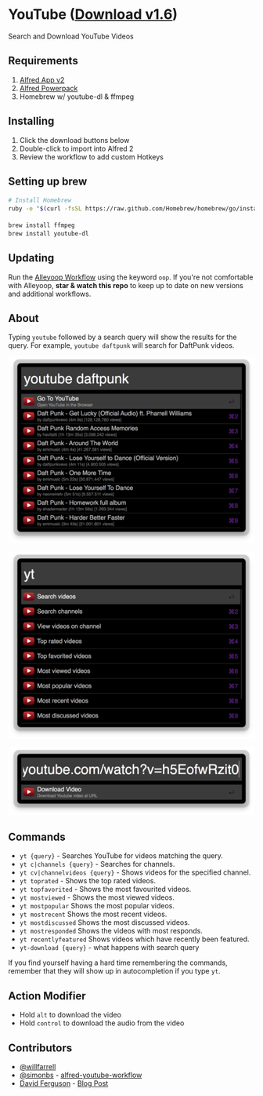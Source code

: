 YouTube ([Download v1.6](https://raw.github.com/willfarrell/alfred-youtube-workflow/master/YouTube.alfredworkflow))
=====================

Search and Download YouTube Videos

## Requirements
1. [Alfred App v2](http://www.alfredapp.com/#download)
1. [Alfred Powerpack](https://buy.alfredapp.com/)
1. Homebrew w/ youtube-dl & ffmpeg

## Installing
1. Click the download buttons below
2. Double-click to import into Alfred 2
3. Review the workflow to add custom Hotkeys

## Setting up brew
```bash
# Install Homebrew
ruby -e "$(curl -fsSL https://raw.github.com/Homebrew/homebrew/go/install)"

brew install ffmpeg
brew install youtube-dl
```

## Updating
Run the [Alleyoop Workflow](http://www.alfredforum.com/topic/1582-alleyoop-update-alfred-workflows/) using the keyword `oop`. If you're not comfortable with Alleyoop, **star & watch this repo** to keep up to date on new versions and additional workflows.

## About
Typing `youtube` followed by a search query will show the results for the query. For example, `youtube daftpunk` will search for DaftPunk videos.

![alt text][search]

![alt text][channels]

![alt text][download]

## Commands
- `yt {query}` - Searches YouTube for videos matching the query.
- `yt c|channels {query}` - Searches for channels.
- `yt cv|channelvideos {query}` - Shows videos for the specified channel.
- `yt toprated` - Shows the top rated videos.
- `yt topfavorited` - Shows the most favourited videos.
- `yt mostviewed` - Shows the most viewed videos.
- `yt mostpopular` Shows the most popular videos.
- `yt mostrecent` Shows the most recent videos.
- `yt mostdiscussed` Shows the most discussed videos.
- `yt mostresponded` Shows the videos with most responds.
- `yt recentlyfeatured` Shows videos which have recently been featured.
- `yt-download {query}` - what happens with search query

If you find yourself having a hard time remembering the commands, remember that they will show up in autocompletion if you type `yt`.

## Action Modifier
- Hold `alt` to download the video
- Hold `control` to download the audio from the video

## Contributors
- [@willfarrell](https://github.com/willfarrell)
- [@simonbs](https://github.com/simonbs) - [alfred-youtube-workflow](https://github.com/simonbs/alfred-youtube-workflow)
- [David Ferguson](http://dferg.us/) - [Blog Post](http://dferg.us/youtube-download-alfred-2-workflow/)

[channels]: ./screenshots/channels.png "Channels"
[download]: ./screenshots/download.png "Download"
[search]: ./screenshots/search.png "Search"